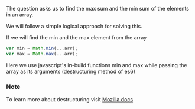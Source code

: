 The question asks us to find the max sum and the min sum of the elements in an array.

We will follow a simple logical approach for solving this.

If we will find the min and the max element from the array 

```javascript
var min = Math.min(...arr);
var max = Math.max(...arr);
```

Here we use javascript's in-build functions min and max while passing the array as its arguments (destructuring method of es6)


### Note 
To learn more about destructuring visit [Mozilla docs](https://developer.mozilla.org/en-US/docs/Web/JavaScript/Reference/Operators/Destructuring_assignment)
